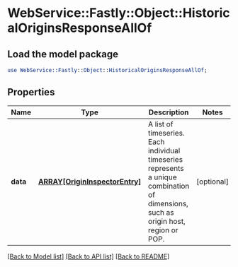 # WebService::Fastly::Object::HistoricalOriginsResponseAllOf

## Load the model package
```perl
use WebService::Fastly::Object::HistoricalOriginsResponseAllOf;
```

## Properties
Name | Type | Description | Notes
------------ | ------------- | ------------- | -------------
**data** | [**ARRAY[OriginInspectorEntry]**](OriginInspectorEntry.md) | A list of timeseries. Each individual timeseries represents a unique combination of dimensions, such as origin host, region or POP. | [optional] 

[[Back to Model list]](../README.md#documentation-for-models) [[Back to API list]](../README.md#documentation-for-api-endpoints) [[Back to README]](../README.md)



